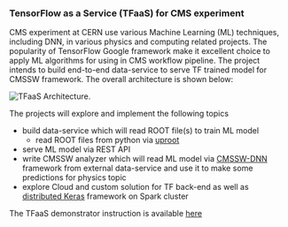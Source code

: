 ### TensorFlow as a Service (TFaaS) for CMS experiment

CMS experiment at CERN use various Machine Learning (ML) techniques, including
DNN, in various physics and computing related projects. The popularity of
TensorFlow Google framework make it excellent choice to apply ML algorithms for
using in CMS workflow pipeline. The project intends to build end-to-end
data-service to serve TF trained model for CMSSW framework. The overall
architecture is shown below:

![TFaaS Architecture](https://github.com/vkuznet/TFaaS/blob/master/images/TFaaS_architecture.png).

The projects will explore and implement the following topics
- build data-service which will read ROOT file(s) to train ML model
  - read ROOT files from python via [uproot](https://github.com/scikit-hep/uproot)
- serve ML model via REST API
- write CMSSW analyzer which will read ML model via 
  [CMSSW-DNN](https://gitlab.cern.ch/mrieger/CMSSW-DNN) framework
  from external data-service and use it to make some predictions for physics topic
- explore Cloud and custom solution for TF back-end as well as
  [distributed Keras](https://github.com/cerndb/dist-keras) framework on Spark
  cluster

The TFaaS demonstrator instruction is available
[here](https://github.com/vkuznet/TFaaS/blob/master/DEMO.md)

